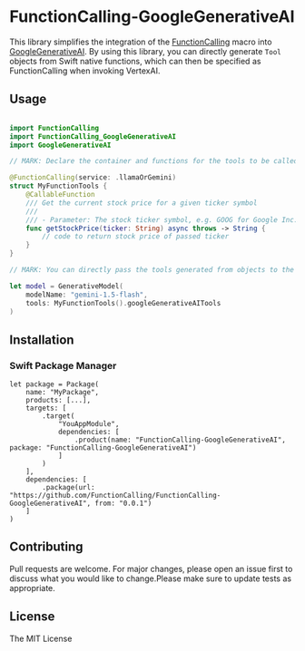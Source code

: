 # FunctionCalling-GoogleGenerativeAI

This library simplifies the integration of the [FunctionCalling](https://github.com/fumito-ito/FunctionCalling) macro into [GoogleGenerativeAI](https://github.com/google-gemini/generative-ai-swift). By using this library, you can directly generate `Tool` objects from Swift native functions, which can then be specified as FunctionCalling when invoking VertexAI.

## Usage

```swift

import FunctionCalling
import FunctionCalling_GoogleGenerativeAI
import GoogleGenerativeAI

// MARK: Declare the container and functions for the tools to be called from FunctionCalling.

@FunctionCalling(service: .llamaOrGemini)
struct MyFunctionTools {
    @CallableFunction
    /// Get the current stock price for a given ticker symbol
    ///
    /// - Parameter: The stock ticker symbol, e.g. GOOG for Google Inc.
    func getStockPrice(ticker: String) async throws -> String {
        // code to return stock price of passed ticker
    }
}

// MARK: You can directly pass the tools generated from objects to the model in GoogleGenerativeAI.

let model = GenerativeModel(
    modelName: "gemini-1.5-flash",
    tools: MyFunctionTools().googleGenerativeAITools
)
```

## Installation

### Swift Package Manager

```
let package = Package(
    name: "MyPackage",
    products: [...],
    targets: [
        .target(
            "YouAppModule",
            dependencies: [
                .product(name: "FunctionCalling-GoogleGenerativeAI", package: "FunctionCalling-GoogleGenerativeAI")
            ]
        )
    ],
    dependencies: [
        .package(url: "https://github.com/FunctionCalling/FunctionCalling-GoogleGenerativeAI", from: "0.0.1")
    ]
)
```

## Contributing

Pull requests are welcome. For major changes, please open an issue first to discuss what you would like to change.Please make sure to update tests as appropriate.

## License

The MIT License
